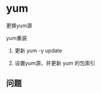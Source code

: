 

# yum  

<!-- 

https://blog.csdn.net/weixin_43885975/article/details/124767737
-->


更换yum源  
<!--

yum没有被启用的仓库
https://blog.csdn.net/Ennis_Tongji/article/details/119638020


Centos8更改国内源
https://blog.csdn.net/qq_41233709/article/details/122509655

centos8更换国内源及 Status code: 404 for https:// 问题
https://blog.csdn.net/zhuxiyulu/article/details/122974560

linux配置yum源的三种方法：
https://www.cnblogs.com/helong-123/p/16054732.html

https://help.aliyun.com/document_detail/405635.htm?spm=a2c4g.11186623.0.0.68c94eb7uP6Rki#task-2182261

centos8 解决yum重装
https://blog.csdn.net/JineD/article/details/111396902

-->

yum重装    
<!-- 
centos8 解决yum重装
https://blog.csdn.net/JineD/article/details/111396902
-->

1. 更新
yum -y update  

2. 设置yum源，并更新 yum 的包索引




## 问题  

<!-- 
问题：Error: Failed to download metadata for repo ‘appstream‘: Cannot prepare internal mirrorlist
https://blog.csdn.net/weixin_43252521/article/details/124409151

-->

